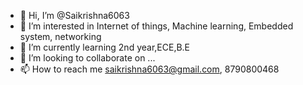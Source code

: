- 👋 Hi, I’m @Saikrishna6063
- 👀 I’m interested in Internet of things, Machine learning, Embedded system, networking
- 🌱 I’m currently learning 2nd year,ECE,B.E
- 💞️ I’m looking to collaborate on ...
- 📫 How to reach me saikrishna6063@gmail.com, 8790800468

<!---
Saikrishna6063/Saikrishna6063 is a ✨ special ✨ repository because its `README.md` (this file) appears on your GitHub profile.
You can click the Preview link to take a look at your changes.
--->
